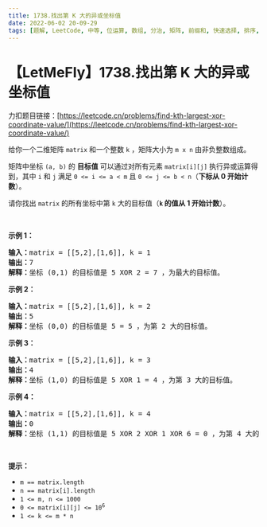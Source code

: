 ```yaml
---
title: 1738.找出第 K 大的异或坐标值
date: 2022-06-02 20-09-29
tags: [题解, LeetCode, 中等, 位运算, 数组, 分治, 矩阵, 前缀和, 快速选择, 排序, 堆（优先队列）]
---
```


# 【LetMeFly】1738.找出第 K 大的异或坐标值

力扣题目链接：[https://leetcode.cn/problems/find-kth-largest-xor-coordinate-value/](https://leetcode.cn/problems/find-kth-largest-xor-coordinate-value/)

<p>给你一个二维矩阵 <code>matrix</code> 和一个整数 <code>k</code> ，矩阵大小为&nbsp;<code>m x n</code> 由非负整数组成。</p>

<p>矩阵中坐标 <code>(a, b)</code> 的 <strong>目标值</strong>&nbsp;可以通过对所有元素 <code>matrix[i][j]</code>&nbsp;执行异或运算得到，其中&nbsp;<code>i</code>&nbsp;和&nbsp;<code>j</code> 满足 <code>0 &lt;= i &lt;= a &lt; m</code> 且 <code>0 &lt;= j &lt;= b &lt; n</code>（<strong>下标从 0 开始计数</strong>）。</p>

<p>请你找出&nbsp;<code>matrix</code> 的所有坐标中第 <code>k</code> 大的目标值（<strong><code>k</code> 的值从 1 开始计数</strong>）。</p>

<p>&nbsp;</p>

<p><strong>示例 1：</strong></p>

<pre>
<strong>输入：</strong>matrix = [[5,2],[1,6]], k = 1
<strong>输出：</strong>7
<strong>解释：</strong>坐标 (0,1) 的目标值是 5 XOR 2 = 7 ，为最大的目标值。</pre>

<p><strong>示例 2：</strong></p>

<pre>
<strong>输入：</strong>matrix = [[5,2],[1,6]], k = 2
<strong>输出：</strong>5
<strong>解释：</strong>坐标 (0,0) 的目标值是 5 = 5 ，为第 2 大的目标值。</pre>

<p><strong>示例 3：</strong></p>

<pre>
<strong>输入：</strong>matrix = [[5,2],[1,6]], k = 3
<strong>输出：</strong>4
<strong>解释：</strong>坐标 (1,0) 的目标值是 5 XOR 1 = 4 ，为第 3 大的目标值。</pre>

<p><strong>示例 4：</strong></p>

<pre>
<strong>输入：</strong>matrix = [[5,2],[1,6]], k = 4
<strong>输出：</strong>0
<strong>解释：</strong>坐标 (1,1) 的目标值是 5 XOR 2 XOR 1 XOR 6 = 0 ，为第 4 大的目标值。</pre>

<p>&nbsp;</p>

<p><strong>提示：</strong></p>

<ul>
	<li><code>m == matrix.length</code></li>
	<li><code>n == matrix[i].length</code></li>
	<li><code>1 &lt;= m, n &lt;= 1000</code></li>
	<li><code>0 &lt;= matrix[i][j] &lt;= 10<sup>6</sup></code></li>
	<li><code>1 &lt;= k &lt;= m * n</code></li>
</ul>


    